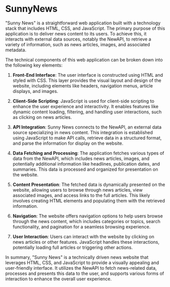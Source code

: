 # SunnyNews
"Sunny News" is a straightforward web application built with a technology stack that includes HTML, CSS, and JavaScript. The primary purpose of this application is to deliver news content to its users. To achieve this, it interacts with external data sources, notably the NewAPI, to retrieve a variety of information, such as news articles, images, and associated metadata.

The technical components of this web application can be broken down into the following key elements:

1. **Front-End Interface**: The user interface is constructed using HTML and styled with CSS. This layer provides the visual layout and design of the website, including elements like headers, navigation menus, article displays, and images.

2. **Client-Side Scripting**: JavaScript is used for client-side scripting to enhance the user experience and interactivity. It enables features like dynamic content loading, filtering, and handling user interactions, such as clicking on news articles.

3. **API Integration**: Sunny News connects to the NewAPI, an external data source specializing in news content. This integration is established using JavaScript to make API calls, retrieve data in a structured format, and parse the information for display on the website.

4. **Data Fetching and Processing**: The application fetches various types of data from the NewAPI, which includes news articles, images, and potentially additional information like headlines, publication dates, and summaries. This data is processed and organized for presentation on the website.

5. **Content Presentation**: The fetched data is dynamically presented on the website, allowing users to browse through news articles, view associated images, and access links to the full articles. This likely involves creating HTML elements and populating them with the retrieved information.

6. **Navigation**: The website offers navigation options to help users browse through the news content, which includes categories or topics, search functionality, and pagination for a seamless browsing experience.

7. **User Interaction**: Users can interact with the website by clicking on news articles or other features. JavaScript handles these interactions, potentially loading full articles or triggering other actions.

In summary, "Sunny News" is a technically driven news website that leverages HTML, CSS, and JavaScript to provide a visually appealing and user-friendly interface. It utilizes the NewAPI to fetch news-related data, processes and presents this data to the user, and supports various forms of interaction to enhance the overall user experience.
